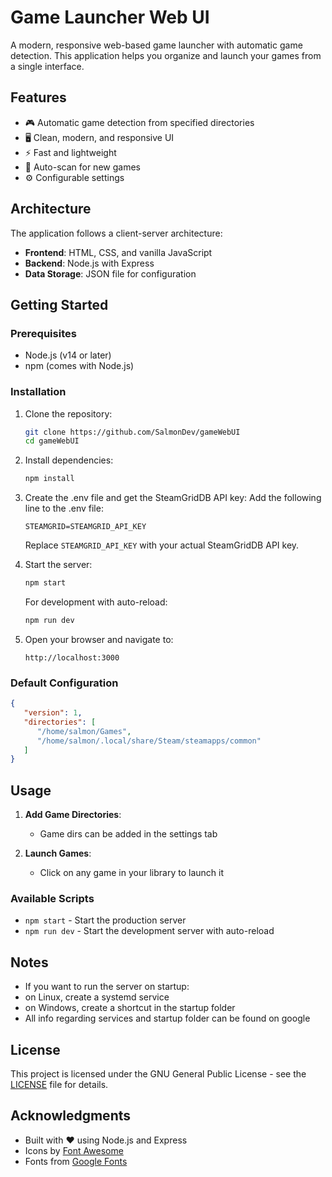# Game Launcher Web UI

A modern, responsive web-based game launcher with automatic game detection. This application helps you organize and launch your games from a single interface.

## Features

- 🎮 Automatic game detection from specified directories
- 🖥️ Clean, modern, and responsive UI
- ⚡ Fast and lightweight
- 🔄 Auto-scan for new games
- ⚙️ Configurable settings

## Architecture

The application follows a client-server architecture:

- **Frontend**: HTML, CSS, and vanilla JavaScript
- **Backend**: Node.js with Express
- **Data Storage**: JSON file for configuration

## Getting Started

### Prerequisites

- Node.js (v14 or later)
- npm (comes with Node.js)

### Installation

1. Clone the repository:
   ```bash
   git clone https://github.com/SalmonDev/gameWebUI
   cd gameWebUI
   ```

2. Install dependencies:
   ```bash
   npm install
   ```
3. Create the .env file and get the SteamGridDB API key:
   Add the following line to the .env file:
   ```
   STEAMGRID=STEAMGRID_API_KEY
   ```
   Replace `STEAMGRID_API_KEY` with your actual SteamGridDB API key.

4. Start the server:
   ```bash
   npm start
   ```
   For development with auto-reload:
   ```bash
   npm run dev
   ```

5. Open your browser and navigate to:
   ```
   http://localhost:3000
   ```

### Default Configuration

```json
{
   "version": 1,
   "directories": [
      "/home/salmon/Games",
      "/home/salmon/.local/share/Steam/steamapps/common"
   ]
}
```

## Usage

1. **Add Game Directories**:
   - Game dirs can be added in the settings tab

2. **Launch Games**:
   - Click on any game in your library to launch it

### Available Scripts

- `npm start` - Start the production server
- `npm run dev` - Start the development server with auto-reload

## Notes

- If you want to run the server on startup:
- on Linux, create a systemd service
- on Windows, create a shortcut in the startup folder 
- All info regarding services and startup folder can be found on google

## License

This project is licensed under the GNU General Public License - see the [LICENSE](LICENSE) file for details.

## Acknowledgments

- Built with ❤️ using Node.js and Express
- Icons by [Font Awesome](https://fontawesome.com/)
- Fonts from [Google Fonts](https://fonts.google.com/)

